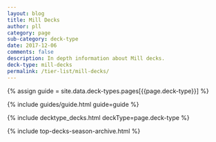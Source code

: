 ```yaml
---
layout: blog
title: Mill Decks
author: pll
category: page
sub-category: deck-type
date: 2017-12-06
comments: false
description: In depth information about Mill decks.
deck-type: mill-decks
permalink: /tier-list/mill-decks/ 
---
```


{% assign guide = site.data.deck-types.pages[{{page.deck-type}}] %}

{% include guides/guide.html guide=guide %}

{% include decktype_decks.html deckType=page.deck-type %}

{% include top-decks-season-archive.html %}